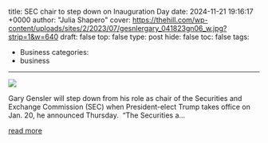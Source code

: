 title: SEC chair to step down on Inauguration Day
date: 2024-11-21 19:16:17 +0000
author: "Julia Shapero"
cover: https://thehill.com/wp-content/uploads/sites/2/2023/07/gesnlergary_041823gn06_w.jpg?strip=1&w=640
draft: false
top: false
type: post
hide: false
toc: false
tags:
  - Business
categories:
  - business
---

![](https://thehill.com/wp-content/uploads/sites/2/2023/07/gesnlergary_041823gn06_w.jpg?strip=1&w=640)

Gary Gensler will step down from his role as chair of the Securities and Exchange Commission (SEC) when President-elect Trump takes office on Jan. 20, he announced Thursday.  “The Securities a…

[read more](https://thehill.com/business/5002838-sec-chair-to-step-down-on-inauguration-day/)
